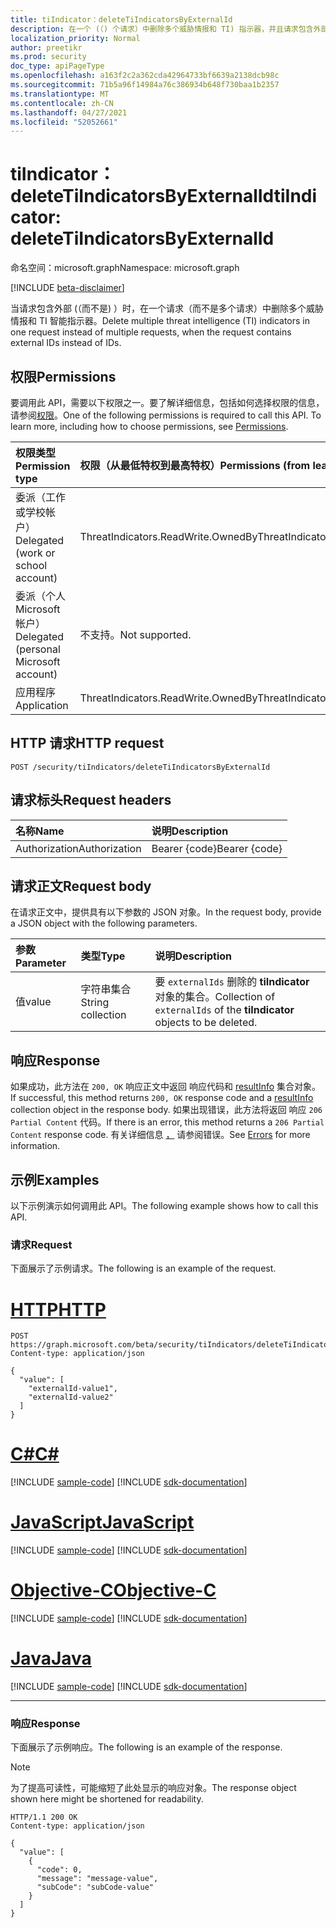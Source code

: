 ```yaml
---
title: tiIndicator：deleteTiIndicatorsByExternalId
description: 在一个 (（) 个请求）中删除多个威胁情报和 TI) 指示器，并且请求包含外部 ID 而不是 ID。
localization_priority: Normal
author: preetikr
ms.prod: security
doc_type: apiPageType
ms.openlocfilehash: a163f2c2a362cda42964733bf6639a2138dcb98c
ms.sourcegitcommit: 71b5a96f14984a76c386934b648f730baa1b2357
ms.translationtype: MT
ms.contentlocale: zh-CN
ms.lasthandoff: 04/27/2021
ms.locfileid: "52052661"
---
```

# <a name="tiindicator-deletetiindicatorsbyexternalid"></a><span data-ttu-id="99909-103">tiIndicator：deleteTiIndicatorsByExternalId</span><span class="sxs-lookup"><span data-stu-id="99909-103">tiIndicator: deleteTiIndicatorsByExternalId</span></span>

<span data-ttu-id="99909-104">命名空间：microsoft.graph</span><span class="sxs-lookup"><span data-stu-id="99909-104">Namespace: microsoft.graph</span></span>

[!INCLUDE [beta-disclaimer](../../includes/beta-disclaimer.md)]

<span data-ttu-id="99909-105">当请求包含外部 (（而不是) ）时，在一个请求（而不是多个请求）中删除多个威胁情报和 TI 智能指示器。</span><span class="sxs-lookup"><span data-stu-id="99909-105">Delete multiple threat intelligence (TI) indicators in one request instead of multiple requests, when the request contains external IDs instead of IDs.</span></span>

## <a name="permissions"></a><span data-ttu-id="99909-106">权限</span><span class="sxs-lookup"><span data-stu-id="99909-106">Permissions</span></span>

<span data-ttu-id="99909-p101">要调用此 API，需要以下权限之一。要了解详细信息，包括如何选择权限的信息，请参阅[权限](/graph/permissions-reference)。</span><span class="sxs-lookup"><span data-stu-id="99909-p101">One of the following permissions is required to call this API. To learn more, including how to choose permissions, see [Permissions](/graph/permissions-reference).</span></span>

| <span data-ttu-id="99909-109">权限类型</span><span class="sxs-lookup"><span data-stu-id="99909-109">Permission type</span></span>  | <span data-ttu-id="99909-110">权限（从最低特权到最高特权）</span><span class="sxs-lookup"><span data-stu-id="99909-110">Permissions (from least to most privileged)</span></span> |
|:---------------------------------------|:--------------------------------------------|
| <span data-ttu-id="99909-111">委派（工作或学校帐户）</span><span class="sxs-lookup"><span data-stu-id="99909-111">Delegated (work or school account)</span></span>     | <span data-ttu-id="99909-112">ThreatIndicators.ReadWrite.OwnedBy</span><span class="sxs-lookup"><span data-stu-id="99909-112">ThreatIndicators.ReadWrite.OwnedBy</span></span> |
| <span data-ttu-id="99909-113">委派（个人 Microsoft 帐户）</span><span class="sxs-lookup"><span data-stu-id="99909-113">Delegated (personal Microsoft account)</span></span> | <span data-ttu-id="99909-114">不支持。</span><span class="sxs-lookup"><span data-stu-id="99909-114">Not supported.</span></span> |
| <span data-ttu-id="99909-115">应用程序</span><span class="sxs-lookup"><span data-stu-id="99909-115">Application</span></span>                            | <span data-ttu-id="99909-116">ThreatIndicators.ReadWrite.OwnedBy</span><span class="sxs-lookup"><span data-stu-id="99909-116">ThreatIndicators.ReadWrite.OwnedBy</span></span> |

## <a name="http-request"></a><span data-ttu-id="99909-117">HTTP 请求</span><span class="sxs-lookup"><span data-stu-id="99909-117">HTTP request</span></span>

<!-- { "blockType": "ignored" } -->

```http
POST /security/tiIndicators/deleteTiIndicatorsByExternalId
```

## <a name="request-headers"></a><span data-ttu-id="99909-118">请求标头</span><span class="sxs-lookup"><span data-stu-id="99909-118">Request headers</span></span>

| <span data-ttu-id="99909-119">名称</span><span class="sxs-lookup"><span data-stu-id="99909-119">Name</span></span>          | <span data-ttu-id="99909-120">说明</span><span class="sxs-lookup"><span data-stu-id="99909-120">Description</span></span>   |
|:--------------|:--------------|
| <span data-ttu-id="99909-121">Authorization</span><span class="sxs-lookup"><span data-stu-id="99909-121">Authorization</span></span> | <span data-ttu-id="99909-122">Bearer {code}</span><span class="sxs-lookup"><span data-stu-id="99909-122">Bearer {code}</span></span> |

## <a name="request-body"></a><span data-ttu-id="99909-123">请求正文</span><span class="sxs-lookup"><span data-stu-id="99909-123">Request body</span></span>

<span data-ttu-id="99909-124">在请求正文中，提供具有以下参数的 JSON 对象。</span><span class="sxs-lookup"><span data-stu-id="99909-124">In the request body, provide a JSON object with the following parameters.</span></span>

| <span data-ttu-id="99909-125">参数</span><span class="sxs-lookup"><span data-stu-id="99909-125">Parameter</span></span>    | <span data-ttu-id="99909-126">类型</span><span class="sxs-lookup"><span data-stu-id="99909-126">Type</span></span>        | <span data-ttu-id="99909-127">说明</span><span class="sxs-lookup"><span data-stu-id="99909-127">Description</span></span> |
|:-------------|:------------|:------------|
|<span data-ttu-id="99909-128">值</span><span class="sxs-lookup"><span data-stu-id="99909-128">value</span></span>|<span data-ttu-id="99909-129">字符串集合</span><span class="sxs-lookup"><span data-stu-id="99909-129">String collection</span></span>| <span data-ttu-id="99909-130">要 `externalIds` 删除的 **tiIndicator** 对象的集合。</span><span class="sxs-lookup"><span data-stu-id="99909-130">Collection of `externalIds` of the **tiIndicator** objects to be deleted.</span></span> |

## <a name="response"></a><span data-ttu-id="99909-131">响应</span><span class="sxs-lookup"><span data-stu-id="99909-131">Response</span></span>

<span data-ttu-id="99909-132">如果成功，此方法在 `200, OK` 响应正文中返回 响应代码和 [resultInfo](../resources/resultinfo.md) 集合对象。</span><span class="sxs-lookup"><span data-stu-id="99909-132">If successful, this method returns `200, OK` response code and a [resultInfo](../resources/resultinfo.md) collection object in the response body.</span></span> <span data-ttu-id="99909-133">如果出现错误，此方法将返回 响应 `206 Partial Content` 代码。</span><span class="sxs-lookup"><span data-stu-id="99909-133">If there is an error, this method returns a `206 Partial Content` response code.</span></span>  <span data-ttu-id="99909-134">有关详细信息 [，](../resources/security-error-codes.md#threat-indicator-bulk-action-errors) 请参阅错误。</span><span class="sxs-lookup"><span data-stu-id="99909-134">See [Errors](../resources/security-error-codes.md#threat-indicator-bulk-action-errors) for more information.</span></span>

## <a name="examples"></a><span data-ttu-id="99909-135">示例</span><span class="sxs-lookup"><span data-stu-id="99909-135">Examples</span></span>

<span data-ttu-id="99909-136">以下示例演示如何调用此 API。</span><span class="sxs-lookup"><span data-stu-id="99909-136">The following example shows how to call this API.</span></span>

### <a name="request"></a><span data-ttu-id="99909-137">请求</span><span class="sxs-lookup"><span data-stu-id="99909-137">Request</span></span>

<span data-ttu-id="99909-138">下面展示了示例请求。</span><span class="sxs-lookup"><span data-stu-id="99909-138">The following is an example of the request.</span></span>

# <a name="http"></a>[<span data-ttu-id="99909-139">HTTP</span><span class="sxs-lookup"><span data-stu-id="99909-139">HTTP</span></span>](#tab/http)
<!-- {
  "blockType": "request",
  "name": "tiindicator_deletetiindicatorsbyexternalid",
  "isCollection":"true"
}-->

```http
POST https://graph.microsoft.com/beta/security/tiIndicators/deleteTiIndicatorsByExternalId
Content-type: application/json

{
  "value": [
    "externalId-value1",
    "externalId-value2"
  ]
}
```
# <a name="c"></a>[<span data-ttu-id="99909-140">C#</span><span class="sxs-lookup"><span data-stu-id="99909-140">C#</span></span>](#tab/csharp)
[!INCLUDE [sample-code](../includes/snippets/csharp/tiindicator-deletetiindicatorsbyexternalid-csharp-snippets.md)]
[!INCLUDE [sdk-documentation](../includes/snippets/snippets-sdk-documentation-link.md)]

# <a name="javascript"></a>[<span data-ttu-id="99909-141">JavaScript</span><span class="sxs-lookup"><span data-stu-id="99909-141">JavaScript</span></span>](#tab/javascript)
[!INCLUDE [sample-code](../includes/snippets/javascript/tiindicator-deletetiindicatorsbyexternalid-javascript-snippets.md)]
[!INCLUDE [sdk-documentation](../includes/snippets/snippets-sdk-documentation-link.md)]

# <a name="objective-c"></a>[<span data-ttu-id="99909-142">Objective-C</span><span class="sxs-lookup"><span data-stu-id="99909-142">Objective-C</span></span>](#tab/objc)
[!INCLUDE [sample-code](../includes/snippets/objc/tiindicator-deletetiindicatorsbyexternalid-objc-snippets.md)]
[!INCLUDE [sdk-documentation](../includes/snippets/snippets-sdk-documentation-link.md)]

# <a name="java"></a>[<span data-ttu-id="99909-143">Java</span><span class="sxs-lookup"><span data-stu-id="99909-143">Java</span></span>](#tab/java)
[!INCLUDE [sample-code](../includes/snippets/java/tiindicator-deletetiindicatorsbyexternalid-java-snippets.md)]
[!INCLUDE [sdk-documentation](../includes/snippets/snippets-sdk-documentation-link.md)]

---


### <a name="response"></a><span data-ttu-id="99909-144">响应</span><span class="sxs-lookup"><span data-stu-id="99909-144">Response</span></span>

<span data-ttu-id="99909-145">下面展示了示例响应。</span><span class="sxs-lookup"><span data-stu-id="99909-145">The following is an example of the response.</span></span>

> [!NOTE]
> <span data-ttu-id="99909-146">为了提高可读性，可能缩短了此处显示的响应对象。</span><span class="sxs-lookup"><span data-stu-id="99909-146">The response object shown here might be shortened for readability.</span></span>

<!-- {
  "blockType": "response",
  "truncated": true,
  "@odata.type": "microsoft.graph.resultInfo",
  "isCollection": true
} -->

```http
HTTP/1.1 200 OK
Content-type: application/json

{
  "value": [
    {
      "code": 0,
      "message": "message-value",
      "subCode": "subCode-value"
    }
  ]
}
```

<!-- uuid: 16cd6b66-4b1a-43a1-adaf-3a886856ed98
2019-02-04 14:57:30 UTC -->
<!-- {
  "type": "#page.annotation",
  "description": "tiIndicator: deleteTiIndicatorsByExternalId",
  "keywords": "",
  "section": "documentation",
  "tocPath": "",
  "suppressions": [
  ]
}-->


